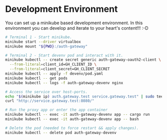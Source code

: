 # Development Environment
You can set up a minikube based development environment.
In this environment you can develop and iterate to your heart's content!!! :-D

```bash
# Terminal 1 - Start minikube.
minikube start --driver virtualbox
minikube mount "${PWD}:/auth-gateway"

# Terminal 2 - Start devenv pod and interact with it.
minikube kubectl -- create secret generic auth-gateway-oauth2-client \
  --from-literal=client_id=GH_CLIENT_ID \
  --from-literal=client_secret=GH_CLIENT_SECRET
minikube kubectl -- apply -f devenv/pod.yaml
minikube kubectl -- get pods
minikube kubectl -- logs -f auth-gateway-devenv nginx

# Access the service over host-ports.
echo "$(minikube ip) auth.gateway.test service.gateway.test" | sudo tee -a /etc/hosts
curl "http://service.gateway.test:8080/"

# Run the proxy app or enter the app container
minikube kubectl -- exec -it auth-gateway-devenv app -- cargo run
minikube kubectl -- exec -it auth-gateway-devenv app -- bash

# Delete the pod (needed to force restart && apply changes).
minikube kubectl -- delete pod auth-gateway-devenv
```
